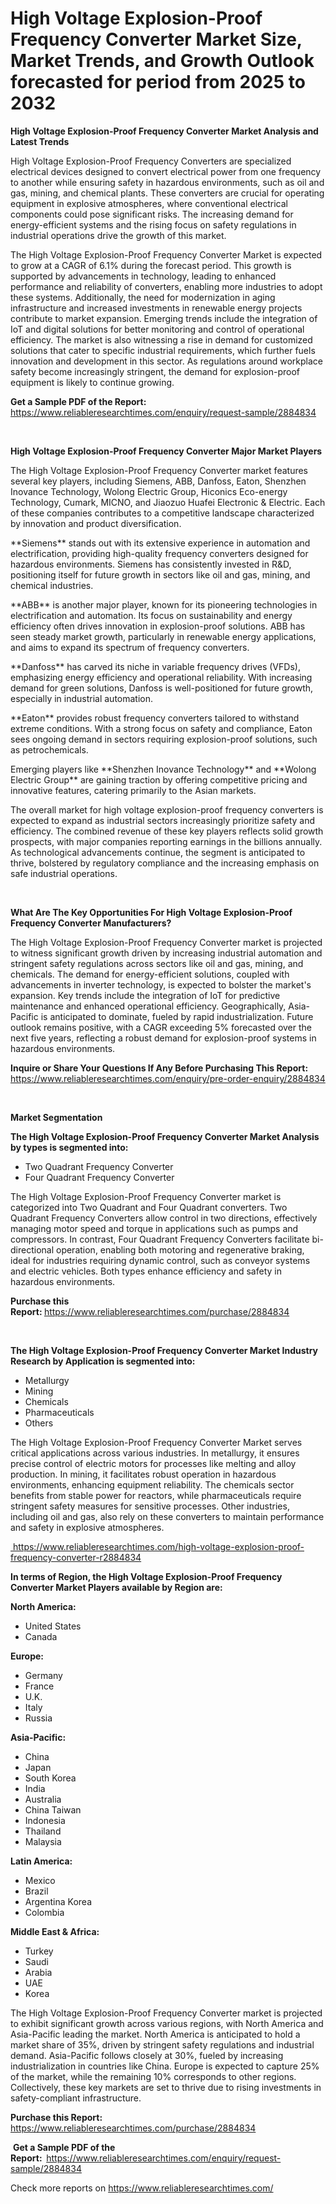 <p><h1>High Voltage Explosion-Proof Frequency Converter Market Size, Market Trends, and Growth Outlook forecasted for period from 2025 to 2032</h1></p><p><strong>High Voltage Explosion-Proof Frequency Converter Market Analysis and Latest Trends</strong></p>
<p><p>High Voltage Explosion-Proof Frequency Converters are specialized electrical devices designed to convert electrical power from one frequency to another while ensuring safety in hazardous environments, such as oil and gas, mining, and chemical plants. These converters are crucial for operating equipment in explosive atmospheres, where conventional electrical components could pose significant risks. The increasing demand for energy-efficient systems and the rising focus on safety regulations in industrial operations drive the growth of this market.</p><p>The High Voltage Explosion-Proof Frequency Converter Market is expected to grow at a CAGR of 6.1% during the forecast period. This growth is supported by advancements in technology, leading to enhanced performance and reliability of converters, enabling more industries to adopt these systems. Additionally, the need for modernization in aging infrastructure and increased investments in renewable energy projects contribute to market expansion. Emerging trends include the integration of IoT and digital solutions for better monitoring and control of operational efficiency. The market is also witnessing a rise in demand for customized solutions that cater to specific industrial requirements, which further fuels innovation and development in this sector. As regulations around workplace safety become increasingly stringent, the demand for explosion-proof equipment is likely to continue growing.</p></p>
<p><strong>Get a Sample PDF of the Report:&nbsp;</strong> <a href="https://www.reliableresearchtimes.com/enquiry/request-sample/2884834?utm_campaign=3047&utm_medium=2&utm_source=Github&utm_content=ia&utm_term=13032025&utm_id=high-voltage-explosion-proof-frequency-converter">https://www.reliableresearchtimes.com/enquiry/request-sample/2884834</a></p>
<p>&nbsp;</p>
<p><strong>High Voltage Explosion-Proof Frequency Converter Major Market Players</strong></p>
<p><p>The High Voltage Explosion-Proof Frequency Converter market features several key players, including Siemens, ABB, Danfoss, Eaton, Shenzhen Inovance Technology, Wolong Electric Group, Hiconics Eco-energy Technology, Cumark, MICNO, and Jiaozuo Huafei Electronic & Electric. Each of these companies contributes to a competitive landscape characterized by innovation and product diversification.</p><p>**Siemens** stands out with its extensive experience in automation and electrification, providing high-quality frequency converters designed for hazardous environments. Siemens has consistently invested in R&D, positioning itself for future growth in sectors like oil and gas, mining, and chemical industries.</p><p>**ABB** is another major player, known for its pioneering technologies in electrification and automation. Its focus on sustainability and energy efficiency often drives innovation in explosion-proof solutions. ABB has seen steady market growth, particularly in renewable energy applications, and aims to expand its spectrum of frequency converters.</p><p>**Danfoss** has carved its niche in variable frequency drives (VFDs), emphasizing energy efficiency and operational reliability. With increasing demand for green solutions, Danfoss is well-positioned for future growth, especially in industrial automation.</p><p>**Eaton** provides robust frequency converters tailored to withstand extreme conditions. With a strong focus on safety and compliance, Eaton sees ongoing demand in sectors requiring explosion-proof solutions, such as petrochemicals.</p><p>Emerging players like **Shenzhen Inovance Technology** and **Wolong Electric Group** are gaining traction by offering competitive pricing and innovative features, catering primarily to the Asian markets.</p><p>The overall market for high voltage explosion-proof frequency converters is expected to expand as industrial sectors increasingly prioritize safety and efficiency. The combined revenue of these key players reflects solid growth prospects, with major companies reporting earnings in the billions annually. As technological advancements continue, the segment is anticipated to thrive, bolstered by regulatory compliance and the increasing emphasis on safe industrial operations.</p></p>
<p>&nbsp;</p>
<p><strong>What Are The Key Opportunities For High Voltage Explosion-Proof Frequency Converter Manufacturers?</strong></p>
<p><p>The High Voltage Explosion-Proof Frequency Converter market is projected to witness significant growth driven by increasing industrial automation and stringent safety regulations across sectors like oil and gas, mining, and chemicals. The demand for energy-efficient solutions, coupled with advancements in inverter technology, is expected to bolster the market's expansion. Key trends include the integration of IoT for predictive maintenance and enhanced operational efficiency. Geographically, Asia-Pacific is anticipated to dominate, fueled by rapid industrialization. Future outlook remains positive, with a CAGR exceeding 5% forecasted over the next five years, reflecting a robust demand for explosion-proof systems in hazardous environments.</p></p>
<p><strong>Inquire or Share Your Questions If Any Before Purchasing This Report:</strong> <a href="https://www.reliableresearchtimes.com/enquiry/pre-order-enquiry/2884834?utm_campaign=3047&utm_medium=2&utm_source=Github&utm_content=ia&utm_term=13032025&utm_id=high-voltage-explosion-proof-frequency-converter">https://www.reliableresearchtimes.com/enquiry/pre-order-enquiry/2884834</a></p>
<p>&nbsp;</p>
<p><strong>Market Segmentation</strong></p>
<p><strong>The High Voltage Explosion-Proof Frequency Converter Market Analysis by types is segmented into:</strong></p>
<p><ul><li>Two Quadrant Frequency Converter</li><li>Four Quadrant Frequency Converter</li></ul></p>
<p><p>The High Voltage Explosion-Proof Frequency Converter market is categorized into Two Quadrant and Four Quadrant converters. Two Quadrant Frequency Converters allow control in two directions, effectively managing motor speed and torque in applications such as pumps and compressors. In contrast, Four Quadrant Frequency Converters facilitate bi-directional operation, enabling both motoring and regenerative braking, ideal for industries requiring dynamic control, such as conveyor systems and electric vehicles. Both types enhance efficiency and safety in hazardous environments.</p></p>
<p><strong>Purchase this Report:&nbsp;</strong><a href="https://www.reliableresearchtimes.com/purchase/2884834?utm_campaign=3047&utm_medium=2&utm_source=Github&utm_content=ia&utm_term=13032025&utm_id=high-voltage-explosion-proof-frequency-converter">https://www.reliableresearchtimes.com/purchase/2884834</a></p>
<p>&nbsp;</p>
<p><strong>The High Voltage Explosion-Proof Frequency Converter Market Industry Research by Application is segmented into:</strong></p>
<p><ul><li>Metallurgy</li><li>Mining</li><li>Chemicals</li><li>Pharmaceuticals</li><li>Others</li></ul></p>
<p><p>The High Voltage Explosion-Proof Frequency Converter Market serves critical applications across various industries. In metallurgy, it ensures precise control of electric motors for processes like melting and alloy production. In mining, it facilitates robust operation in hazardous environments, enhancing equipment reliability. The chemicals sector benefits from stable power for reactors, while pharmaceuticals require stringent safety measures for sensitive processes. Other industries, including oil and gas, also rely on these converters to maintain performance and safety in explosive atmospheres.</p></p>
<p><a href="https://www.reliableresearchtimes.com/high-voltage-explosion-proof-frequency-converter-r2884834?utm_campaign=3047&utm_medium=2&utm_source=Github&utm_content=ia&utm_term=13032025&utm_id=high-voltage-explosion-proof-frequency-converter">&nbsp;https://www.reliableresearchtimes.com/high-voltage-explosion-proof-frequency-converter-r2884834</a></p>
<p><strong>In terms of Region, the High Voltage Explosion-Proof Frequency Converter Market Players available by Region are:</strong></p>
<p>
    <p> <strong> North America: </strong>
        <ul>
            <li>United States</li>
            <li>Canada</li>
        </ul>
        </p> 
    <p> <strong> Europe: </strong>
        <ul>
            <li>Germany</li>
            <li>France</li>
            <li>U.K.</li>
            <li>Italy</li>
            <li>Russia</li>
        </ul>
        </p> 
    <p> <strong> Asia-Pacific: </strong>
        <ul>
            <li>China</li>
            <li>Japan</li>
            <li>South Korea</li>
            <li>India</li>
            <li>Australia</li>
            <li>China Taiwan</li>
            <li>Indonesia</li>
            <li>Thailand</li>
            <li>Malaysia</li>
        </ul>
        </p> 
    <p> <strong> Latin America: </strong>
        <ul>
            <li>Mexico</li>
            <li>Brazil</li>
            <li>Argentina Korea</li>
            <li>Colombia</li>
        </ul>
        </p> 
    <p> <strong> Middle East & Africa: </strong>
        <ul>
            <li>Turkey</li>
            <li>Saudi</li>
            <li>Arabia</li>
            <li>UAE</li>
            <li>Korea</li>
        </ul>
    </p>
    </p>
<p><p>The High Voltage Explosion-Proof Frequency Converter market is projected to exhibit significant growth across various regions, with North America and Asia-Pacific leading the market. North America is anticipated to hold a market share of 35%, driven by stringent safety regulations and industrial demand. Asia-Pacific follows closely at 30%, fueled by increasing industrialization in countries like China. Europe is expected to capture 25% of the market, while the remaining 10% corresponds to other regions. Collectively, these key markets are set to thrive due to rising investments in safety-compliant infrastructure.</p></p>
<p><strong>Purchase this Report: </strong><a href="https://www.reliableresearchtimes.com/purchase/2884834?utm_campaign=3047&utm_medium=2&utm_source=Github&utm_content=ia&utm_term=13032025&utm_id=high-voltage-explosion-proof-frequency-converter">https://www.reliableresearchtimes.com/purchase/2884834</a></p>
<p>&nbsp;<strong>Get a Sample PDF of the Report:&nbsp;&nbsp;</strong><a href="https://www.reliableresearchtimes.com/enquiry/request-sample/2884834?utm_campaign=3047&utm_medium=2&utm_source=Github&utm_content=ia&utm_term=13032025&utm_id=high-voltage-explosion-proof-frequency-converter">https://www.reliableresearchtimes.com/enquiry/request-sample/2884834</a></p>
<p><strong></strong></p>
<p>Check more reports on <a href="https://www.reliableresearchtimes.com/?utm_campaign=3047&utm_medium=2&utm_source=Github&utm_content=ia&utm_term=13032025&utm_id=high-voltage-explosion-proof-frequency-converter">https://www.reliableresearchtimes.com/</a></p>